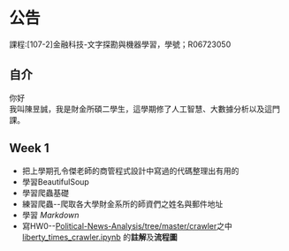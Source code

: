 # 公告
課程:[107-2]金融科技-文字探勘與機器學習，學號；R06723050

## 自介
你好\
我叫陳昱誠，我是財金所碩二學生，這學期修了人工智慧、大數據分析以及這門課。

## Week 1

* 把上學期孔令傑老師的商管程式設計中寫過的代碼整理出有用的
* 學習BeautifulSoup
* 學習爬蟲基礎
* 練習爬蟲--爬取各大學財金系所的師資們之姓名與郵件地址
* 學習 *Markdown*
* 寫HW0--[Political-News-Analysis/tree/master/crawler](https://github.com/MiccWan/Political-News-Analysis/tree/master/crawler)之中 <a href = 'https://github.com/MiccWan/Political-News-Analysis/blob/master/crawler/new_talk_crawler.ipynb' rel='nofollow'>liberty_times_crawler.ipynb</a> 的**註解**及**流程圖**





